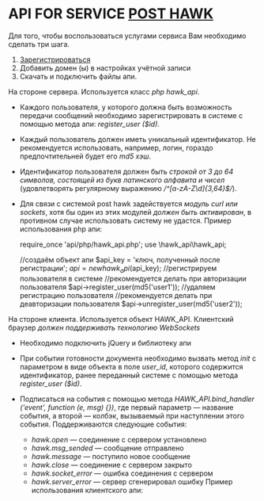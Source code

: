 # API FOR SERVICE [POST HAWK](http://post-hawk.com) 

Для того, чтобы воспользоваться услугами сервиса Вам необходимо сделать три шага.

1. [Зарегистрироваться](http://post-hawk.com/auth/)
1. Добавить домен (ы) в настройках учётной записи
1. Скачать и подключить файлы апи.

На стороне сервера. Используется класс *php hawk_api*.

* Каждого пользователя, у которого должна быть возможность передачи сообщений необходимо зарегистрировать в системе с помощью метода апи: *register_user ($id)*.
* Каждый пользователь должен иметь уникальный идентификатор. Не рекомендуется использовать, например, логин, гораздо предпочтительней будет его *md5 хэш*.
* Идентификатор пользователя должен быть *строкой от 3 до 64 символов, состоящей из букв латинского алфавита и чисел* (удовлетворять регулярному выражению */^[a-zA-Z\d]{3,64}$/*).
* Для связи с системой post hawk задействуется *модуль curl или sockets*, хотя бы один из этих модулей *должен быть активирован*, в противном случае использовать систему не удастся.
Пример использования php апи: 

	require_once 'api/php/hawk_api.php';
	use \hawk_api\hawk_api;

	//создаём объект апи
	$api_key = 'ключ, полученный после регистрации';
	$api = new hawk_api($api_key);
	//регистрируем пользователя в системе
	//рекомендуется делать при авторизации пользователя
	$api->register_user(md5('user1'));
	//удаляем регистрацию пользователя
	//рекомендуется делать при деавторизации пользователя
	$api->unregister_user(md5('user2'));


На стороне клиента. Используется объект HAWK_API. Клиентский браузер *должен поддерживать технологию WebSockets*

* Необходимо подключить jQuery и библиотеку апи
* При событии готовности документа необходимо вызвать метод *init* с параметром в виде объекта в поле *user_id*, которого содержится идентификатор, ранее переданный системе с помощью метода *register_user ($id)*.
* Подписаться на события с помощью метода *HAWK_API.bind_handler ('event', function (e, msg) {})*, где первый параметр — название события, а второй — колбэк, вызываемый при наступлении этого события. Поддерживаются следующие события:
	* *hawk.open* — соединение с сервером установлено
	* *hawk.msg_sended* — сообщение отправлено
	* *hawk.message* — поступило новое сообщение
	* *hawk.close* — соединение с сервером закрыто
	* *hawk.socket_error* — ошибка соединения с сервером
	* *hawk.server_error* — сервер сгенерировал ошибку
Пример использования клиентского апи: 

	<!DOCTYPE html>
	<html>
	    <head>
	        <title>Демо</title>
	        <script type="text/javascript" src="api/js/jquery.js"></script>
	        <script type="text/javascript" src="api/js/hawk_api.js"></script>
	        <script type="text/javascript">
	            $(document).ready(function(){
	                HAWK_API.init({
	                        user_id: 'hash' //идентификатор пользователя, который зарегистрирован в системе
	                });
	                $('#send').click(function(){
	                    var text = $('#to_m').val();
	                    if(text.trim() != '')
	                    {
	                        //эти данные будут переданы в неизменном виде через систему, пользователю, указанному в "to"
	                        //из-за ограничений erlang менять порядок свойств или добавлять новые, запрещается
	                        //можно изменять только их содержимое                        
	                        var m = JSON.stringify({
	                            from: HAWK_API.get_user_id(),//от кого сообщение
	                            to: $('#to_u').val(), //кому сообщение
	                            time: Math.floor(new Date / 1000), //дата сообщения
	                            text: text //текст сообщения
	                        });
	                        
	                        //отправка сообщения            
	                        HAWK_API.send_message(m);
	                        $('#messages').append('<div>' + HAWK_API.get_user_id() + ': ' + text + '</div>');
	                    }
	                });
	                
	                //подписываемся на новые сообщения
	                HAWK_API.bind_handler('hawk.message', function(e, msg) {
	                    $('#messages').append('<div>' + msg.from + ': ' + msg.text + '</div><br><br>');
	                });
	            });
	        </script>
	    </head>
	    <body>
	        <div id="messages" style="width: 500px; height: 250px; border: 2px solid green;"></div>
	        Кому: <input id="to_u" type="text"><br>
	        Текст: <textarea id="to_m"></textarea><br>
	        <input type="button" id="send" value="Отправить">
	    </body>
	</html>
